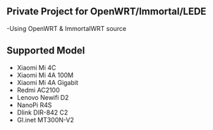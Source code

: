 ## Private Project for OpenWRT/Immortal/LEDE

-Using OpenWRT & ImmortalWRT source

## Supported Model

- Xiaomi Mi 4C
- Xiaomi Mi 4A 100M
- Xiaomi Mi 4A Gigabit
- Redmi AC2100
- Lenovo Newifi D2
- NanoPi R4S
- Dlink DIR-842 C2
- Gl.inet MT300N-V2
